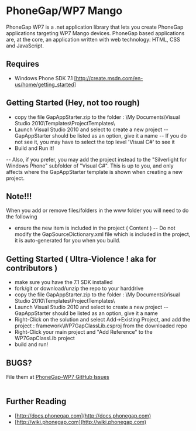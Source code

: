 PhoneGap/WP7 Mango
===

PhoneGap WP7 is a .net application library that lets you create PhoneGap applications targeting WP7 Mango devices.
PhoneGap based applications are, at the core, an application written with web technology: HTML, CSS and JavaScript.

Requires
---

- Windows Phone SDK 7.1 [http://create.msdn.com/en-us/home/getting_started]


Getting Started (Hey, not too rough)
---

- copy the file GapAppStarter.zip to the folder : \My Documents\Visual Studio 2010\Templates\ProjectTemplates\
- Launch Visual Studio 2010 and select to create a new project
-- GapAppStarter should be listed as an option, give it a name
-- If you do not see it, you may have to select the top level 'Visual C#' to see it
- Build and Run it!

-- Also, if you prefer, you may add the project instead to the "Silverlight for Windows Phone" subfolder of "Visual C#".  This is up to you, and only affects where the GapAppStarter template is shown when creating a new project.

Note!!!
---

When you add or remove files/folders in the www folder you will need to do the following

- ensure the new item is included in the project ( Content )
-- Do not modify the GapSourceDictionary.xml file which is included in the project, it is auto-generated for you when you build.


Getting Started ( Ultra-Violence ! aka for contributors )
---

- make sure you have the 7.1 SDK installed
- fork/git or download/unzip the repo to your harddrive
- copy the file GapAppStarter.zip to the folder : \My Documents\Visual Studio 2010\Templates\ProjectTemplates\
- Launch Visual Studio 2010 and select to create a new project
-- GapAppStarter should be listed as an option, give it a name
- Right-Click on the solution and select Add->Existing Project, and add the project :
 framework\WP7GapClassLib.csproj from the downloaded repo
- Right-Click your main project and "Add Reference" to the WP7GapClassLib project
- build and run!

  



BUGS?
-----
File them at [PhoneGap-WP7 GitHub Issues](https://github.com/phonegap/phonegap-wp7/issues)      
<br />


Further Reading
---

- [http://docs.phonegap.com](http://docs.phonegap.com)
- [http://wiki.phonegap.com](http://wiki.phonegap.com)